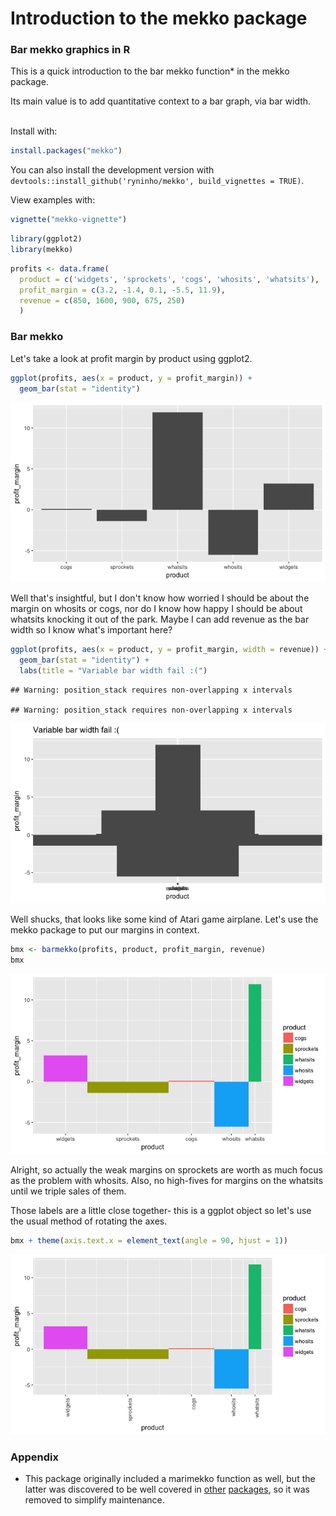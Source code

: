 # Introduction to the mekko package

### Bar mekko graphics in R

This is a quick introduction to the bar mekko function* in
the mekko package.

Its main value is to add quantitative context to a bar graph, via bar width.


<br>
Install with:

```r
install.packages("mekko")
```

You can also install the development version with `devtools::install_github('ryninho/mekko', build_vignettes = TRUE)`.

View examples with:

```r
vignette("mekko-vignette")
```



```r
library(ggplot2)
library(mekko)
```


```r
profits <- data.frame(
  product = c('widgets', 'sprockets', 'cogs', 'whosits', 'whatsits'),
  profit_margin = c(3.2, -1.4, 0.1, -5.5, 11.9),
  revenue = c(850, 1600, 900, 675, 250)
  )
```

### Bar mekko

Let's take a look at profit margin by product using ggplot2.


```r
ggplot(profits, aes(x = product, y = profit_margin)) +
  geom_bar(stat = "identity")
```

![](mekko-vignette_files/figure-html/current-state-bad-example-bar-mekko-1.png)<!-- -->

Well that's insightful, but I don't know how worried I should be about the
margin on whosits or cogs, nor do I know how happy I should be about whatsits
knocking it out of the park. Maybe I can add revenue as the bar width so I know
what's important here?


```r
ggplot(profits, aes(x = product, y = profit_margin, width = revenue)) +
  geom_bar(stat = "identity") +
  labs(title = "Variable bar width fail :(")
```

```
## Warning: position_stack requires non-overlapping x intervals

## Warning: position_stack requires non-overlapping x intervals
```

![](mekko-vignette_files/figure-html/ggplot-bar-width-fail-1.png)<!-- -->

Well shucks, that looks like some kind of Atari game airplane. Let's use the
mekko package to put our margins in context.


```r
bmx <- barmekko(profits, product, profit_margin, revenue)
bmx
```

![](mekko-vignette_files/figure-html/bar-mekko-example-1.png)<!-- -->

Alright, so actually the weak margins on sprockets are worth as much focus as
the problem with whosits. Also, no high-fives for margins on the whatsits until
we triple sales of them.

Those labels are a little close together- this is a ggplot object so let's use
the usual method of rotating the axes.


```r
bmx + theme(axis.text.x = element_text(angle = 90, hjust = 1))
```

![](mekko-vignette_files/figure-html/bar-mekko-extension-1.png)<!-- -->

### Appendix

* This package originally included a marimekko function as well, but the latter was discovered to be well covered in [other](https://CRAN.R-project.org/package=ggmosaic/vignettes/ggmosaic.html) [packages](https://www.semanticscholar.org/paper/Product-Plots-Wickham-Hofmann/0598a59354cb96161d68dab91fb0de21fb8671fd/figure/6), so it was removed to simplify maintenance.
